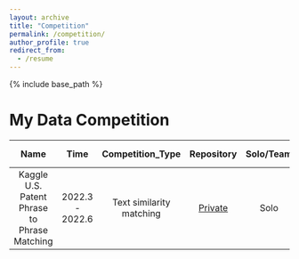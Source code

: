 ```yaml
---
layout: archive
title: "Competition"
permalink: /competition/
author_profile: true
redirect_from:
  - /resume
---
```


{% include base_path %}

My Data Competition
======
| Name                       | Time             | Competition_Type      | Repository                                          | Solo/Team |  Ranking online |
|:--------------------------:|:----------------:|:---------:|:---------------------------------------------------:|:-------:|:-------:|
| Kaggle U.S. Patent Phrase to Phrase Matching  | 2022.3 - 2022.6 | Text similarity matching |  [Private]()                     |   Solo   | 168 / 1889  🥉|


